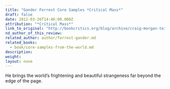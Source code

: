 ```yaml
---
title: "Gander Forrest Core Samples *Critical Mass*"
draft: false
date: 2012-03-26T14:46:00.000Z
attribution: "*Critical Mass*"
link_to_original: "http://bookcritics.org/blog/archive/craig-morgan-teicher-on-forrest-ganders-core-samples-from-the-world"
nd_author_of_this_review:
related_author: author/forrest-gander.md
related_books:
  - book/core-samples-from-the-world.md
description:
weight:
layout: none
---
```

He brings the world’s frightening and beautiful strangeness far beyond the edge of the page.

